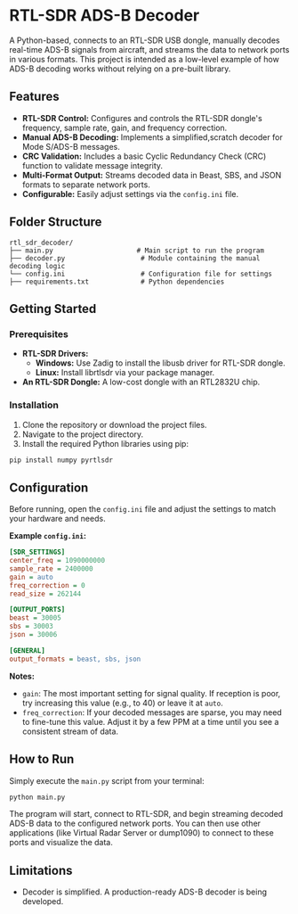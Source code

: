 # RTL-SDR ADS-B Decoder 

A Python-based, connects to an RTL-SDR USB dongle, manually decodes real-time ADS-B signals from aircraft, and streams the data to network ports in various formats. This project is intended as a low-level example of how ADS-B decoding works without relying on a pre-built library.

## Features

- **RTL-SDR Control:** Configures and controls the RTL-SDR dongle's frequency, sample rate, gain, and frequency correction.
- **Manual ADS-B Decoding:** Implements a simplified,scratch decoder for Mode S/ADS-B messages.
- **CRC Validation:** Includes a basic Cyclic Redundancy Check (CRC) function to validate message integrity.
- **Multi-Format Output:** Streams decoded data in Beast, SBS, and JSON formats to separate network ports.
- **Configurable:** Easily adjust settings via the `config.ini` file.

## Folder Structure

```
rtl_sdr_decoder/
├── main.py                     # Main script to run the program
├── decoder.py                   # Module containing the manual decoding logic
└── config.ini                   # Configuration file for settings
├── requirements.txt             # Python dependencies
```

## Getting Started

### Prerequisites

- **RTL-SDR Drivers:**
  - **Windows:** Use Zadig to install the libusb driver for RTL-SDR dongle.
  - **Linux:** Install librtlsdr via your package manager.
- **An RTL-SDR Dongle:** A low-cost dongle with an RTL2832U chip.

### Installation

1. Clone the repository or download the project files.
2. Navigate to the project directory.
3. Install the required Python libraries using pip:

```bash
pip install numpy pyrtlsdr
```

## Configuration

Before running, open the `config.ini` file and adjust the settings to match your hardware and needs.

**Example `config.ini`:**

```ini
[SDR_SETTINGS]
center_freq = 1090000000
sample_rate = 2400000
gain = auto
freq_correction = 0
read_size = 262144

[OUTPUT_PORTS]
beast = 30005
sbs = 30003
json = 30006

[GENERAL]
output_formats = beast, sbs, json
```

**Notes:**

- `gain`: The most important setting for signal quality. If reception is poor, try increasing this value (e.g., to 40) or leave it at `auto`.
- `freq_correction`: If your decoded messages are sparse, you may need to fine-tune this value. Adjust it by a few PPM at a time until you see a consistent stream of data.

## How to Run

Simply execute the `main.py` script from your terminal:

```bash
python main.py
```

The program will start, connect to RTL-SDR, and begin streaming decoded ADS-B data to the configured network ports. You can then use other applications (like Virtual Radar Server or dump1090) to connect to these ports and visualize the data.

## Limitations

- Decoder is simplified. A production-ready ADS-B decoder is being developed.
